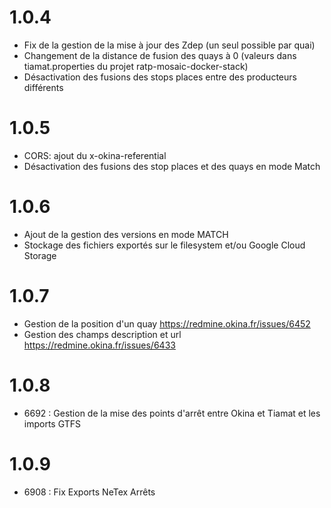 # 1.0.4
- Fix de la gestion de la mise à jour des Zdep (un seul possible par quai)
- Changement de la distance de fusion des quays à 0 (valeurs dans tiamat.properties du projet ratp-mosaic-docker-stack)
- Désactivation des fusions des stops places entre des producteurs différents

# 1.0.5
- CORS: ajout du x-okina-referential
- Désactivation des fusions des stop places et des quays en mode Match

# 1.0.6
- Ajout de la gestion des versions en mode MATCH
- Stockage des fichiers exportés sur le filesystem et/ou Google Cloud Storage

# 1.0.7
- Gestion de la position d'un quay https://redmine.okina.fr/issues/6452
- Gestion des champs description et url https://redmine.okina.fr/issues/6433

# 1.0.8
- 6692 : Gestion de la mise des points d'arrêt entre Okina et Tiamat et les imports GTFS

# 1.0.9
- 6908 : Fix Exports NeTex Arrêts